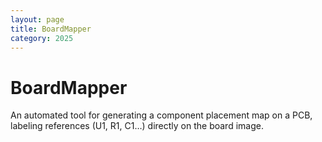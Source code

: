 ```yaml
---
layout: page
title: BoardMapper
category: 2025
---
```


# BoardMapper

An automated tool for generating a component placement map on a PCB, labeling references (U1, R1, C1…) directly on the board image.

